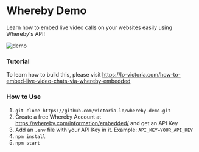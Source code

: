# Whereby Demo
Learn how to embed live video calls on your websites easily using Whereby's API!

![demo](https://cdn.hashnode.com/res/hashnode/image/upload/v1655478281706/ST6Oy6NMFY.gif)

### Tutorial
To learn how to build this, please visit https://lo-victoria.com/how-to-embed-live-video-chats-via-whereby-embedded

### How to Use
1. `git clone https://github.com/victoria-lo/whereby-demo.git`
2. Create a free Whereby Account at https://whereby.com/information/embedded/ and get an API Key
3. Add an `.env` file with your API Key in it. Example: `API_KEY=YOUR_API_KEY`
4. `npm install`
5. `npm start`
